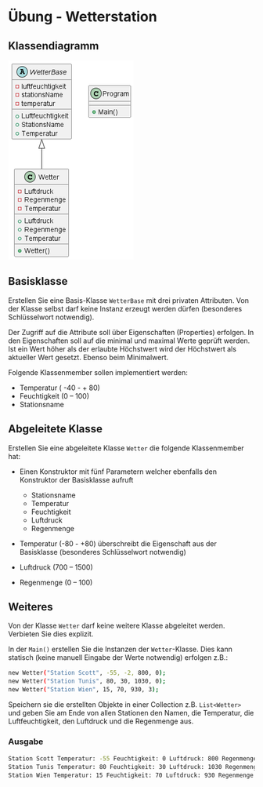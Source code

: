 # Übung - Wetterstation

## Klassendiagramm

![Klassendiagramm](Klassendiagramm.png)

## Basisklasse

Erstellen Sie eine Basis-Klasse `WetterBase` mit drei privaten Attributen. Von der Klasse selbst darf keine Instanz erzeugt werden dürfen (besonderes Schlüsselwort notwendig).

Der Zugriff auf die Attribute soll über Eigenschaften (Properties) erfolgen. In den Eigenschaften soll auf die minimal und maximal Werte geprüft werden. Ist ein Wert höher als der erlaubte Höchstwert wird der Höchstwert als aktueller Wert gesetzt. Ebenso beim Minimalwert.

Folgende Klassenmember sollen implementiert werden:

* Temperatur ( -40 - + 80)
* Feuchtigkeit (0 – 100)
* Stationsname

## Abgeleitete Klasse

Erstellen Sie eine abgeleitete Klasse `Wetter` die folgende Klassenmember hat:

* Einen Konstruktor mit fünf Parametern welcher ebenfalls den Konstruktor der Basisklasse aufruft

    * Stationsname
    * Temperatur
    * Feuchtigkeit
    * Luftdruck
    * Regenmenge

* Temperatur (-80 - +80) überschreibt die Eigenschaft aus der Basisklasse (besonderes Schlüsselwort notwendig)
* Luftdruck (700 – 1500)
* Regenmenge (0 – 100)

## Weiteres

Von der Klasse `Wetter` darf keine weitere Klasse abgeleitet werden. Verbieten Sie dies explizit.

In der `Main()` erstellen Sie die Instanzen der `Wetter`-Klasse. Dies kann statisch (keine manuell Eingabe der Werte notwendig) erfolgen z.B.:

```bash
new Wetter("Station Scott", -55, -2, 800, 0);
new Wetter("Station Tunis", 80, 30, 1030, 0);
new Wetter("Station Wien", 15, 70, 930, 3);
```

Speichern sie die erstellten Objekte in einer Collection z.B. `List<Wetter>` und geben Sie am Ende von allen Stationen den Namen, die Temperatur, die Luftfeuchtigkeit, den Luftdruck und die Regenmenge aus.

### Ausgabe

```bash
Station Scott Temperatur: -55 Feuchtigkeit: 0 Luftdruck: 800 Regenmenge: 0
Station Tunis Temperatur: 80 Feuchtigkeit: 30 Luftdruck: 1030 Regenmenge: 0
Station Wien Temperatur: 15 Feuchtigkeit: 70 Luftdruck: 930 Regenmenge: 3
```
